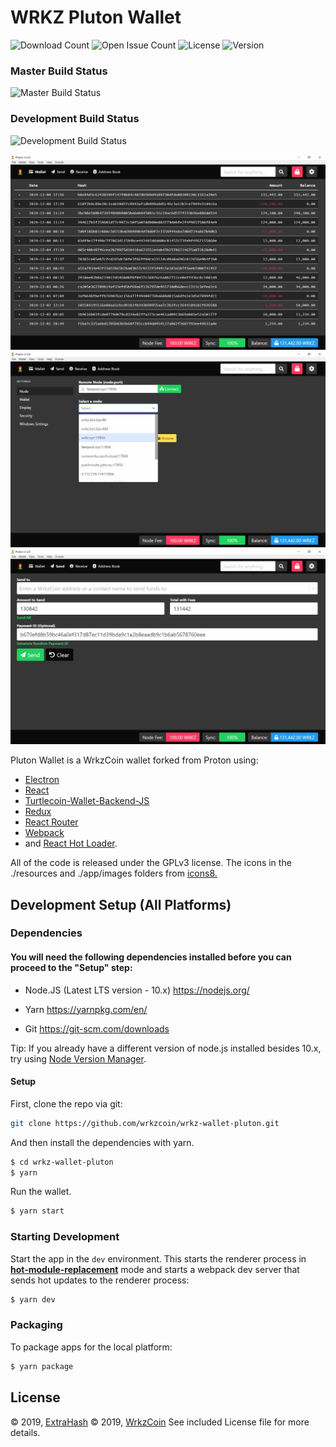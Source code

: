 # WRKZ Pluton Wallet

![Download Count](https://img.shields.io/github/downloads/wrkzcoin/wrkz-wallet-pluton/total.svg)
![Open Issue Count](https://img.shields.io/github/issues/wrkzcoin/wrkz-wallet-pluton)
![License](https://img.shields.io/github/license/wrkzcoin/wrkz-wallet-pluton)
![Version](https://img.shields.io/github/v/release/wrkzcoin/wrkz-wallet-pluton)

### Master Build Status

![Master Build Status](https://github.com/wrkzcoin/wrkz-wallet-pluton/workflows/Build%20Pluton/badge.svg?branch=master)

### Development Build Status

![Development Build Status](https://github.com/wrkzcoin/wrkz-wallet-pluton/workflows/Build%20Pluton/badge.svg?branch=development)

<img src="https://raw.githubusercontent.com/wrkzcoin/wrkz-wallet-pluton/development/screenshots/screenshot-01.png">

<img src="https://raw.githubusercontent.com/wrkzcoin/wrkz-wallet-pluton/development/screenshots/screenshot-02.png">

<img src="https://raw.githubusercontent.com/wrkzcoin/wrkz-wallet-pluton/development/screenshots/screenshot-03.png">

Pluton Wallet is a WrkzCoin wallet forked from <a hreft="https://github.com/turtlecoin/turtle-wallet-proton">Proton</a> using:

- <a href="http://electron.atom.io/">Electron</a>
- <a href="https://facebook.github.io/react/">React</a>
- <a href="https://github.com/turtlecoin/turtlecoin-wallet-backend-js">Turtlecoin-Wallet-Backend-JS</a>
- <a href="https://github.com/reactjs/redux">Redux</a>
- <a href="https://github.com/reactjs/react-router">React Router</a>
- <a href="http://webpack.github.io/docs/">Webpack</a>
- and <a href="https://github.com/gaearon/react-hot-loader">React Hot Loader</a>.

<p>
  All of the code is released under the GPLv3 license. The icons in the ./resources and ./app/images folders from <a href="https://icons8.com/license">icons8.</a>
</p>

## Development Setup (All Platforms)

### Dependencies

#### You will need the following dependencies installed before you can proceed to the "Setup" step:

- Node.JS (Latest LTS version - 10.x) https://nodejs.org/

- Yarn https://yarnpkg.com/en/

- Git https://git-scm.com/downloads

Tip: If you already have a different version of node.js installed besides 10.x, try using [Node Version Manager](https://github.com/nvm-sh/nvm#install--update-script).

#### Setup

First, clone the repo via git:

```bash
git clone https://github.com/wrkzcoin/wrkz-wallet-pluton.git
```

And then install the dependencies with yarn.

```bash
$ cd wrkz-wallet-pluton
$ yarn
```

Run the wallet.

```bash
$ yarn start
```

### Starting Development

Start the app in the `dev` environment. This starts the renderer process in [**hot-module-replacement**](https://webpack.js.org/guides/hmr-react/) mode and starts a webpack dev server that sends hot updates to the renderer process:

```bash
$ yarn dev
```

### Packaging

To package apps for the local platform:

```bash
$ yarn package
```

## License

© 2019, [ExtraHash](https://github.com/ExtraHash)
© 2019, [WrkzCoin](https://github.com/wrkzcoin/wrkz-wallet-pluton)
See included License file for more details.
